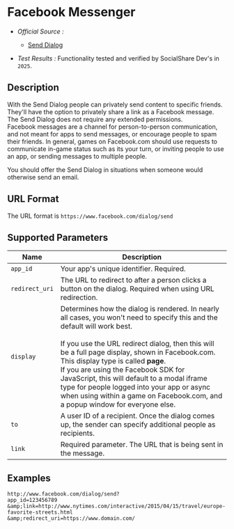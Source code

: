 # Facebook Messenger

* *Official Source :*
    * [Send Dialog](https://developers.facebook.com/docs/sharing/reference/send-dialog/)

* *Test Results :* Functionality tested and verified by SocialShare Dev's in `2025`.

## Description
With the Send Dialog people can privately send content to specific friends. They'll have the option to privately share a link as a Facebook message. The Send Dialog does not require any extended permissions.  
Facebook messages are a channel for person-to-person communication, and not meant for apps to send messages, or encourage people to spam their friends. In general, games on Facebook.com should use requests to communicate in-game status such as its your turn, or inviting people to use an app, or sending messages to multiple people.

You should offer the Send Dialog in situations when someone would otherwise send an email.

## URL Format
The URL format is `https://www.facebook.com/dialog/send`

## Supported Parameters

| Name     | Description |
|---------------|-------------|
| `app_id`      | Your app's unique identifier. Required. |
| `redirect_uri`| The URL to redirect to after a person clicks a button on the dialog. Required when using URL redirection. |
| `display`     | Determines how the dialog is rendered. In nearly all cases, you won't need to specify this and the default will work best.<br><br>If you use the URL redirect dialog, then this will be a full page display, shown in Facebook.com. This display type is called **page**.<br>If you are using the Facebook SDK for JavaScript, this will default to a modal iframe type for people logged into your app or async when using within a game on Facebook.com, and a popup window for everyone else. |
| `to`          | A user ID of a recipient. Once the dialog comes up, the sender can specify additional people as recipients. |
| `link`        | Required parameter. The URL that is being sent in the message. |


## Examples

```
http://www.facebook.com/dialog/send?
app_id=123456789
&amp;link=http://www.nytimes.com/interactive/2015/04/15/travel/europe-favorite-streets.html
&amp;redirect_uri=https://www.domain.com/
```